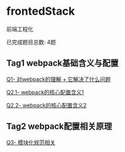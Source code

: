 # frontedStack

前端工程化

已完成题目总数: 4题



## Tag1 webpack基础含义与配置

[Q1- 对webpack的理解 + 它解决了什么问题]()

[Q2.1- webpack的核心配置含义1]()

[Q2.2- webpack的核心配置含义2]()


## Tag2 webpack配置相关原理

[Q3- 模块化规范相关]()

